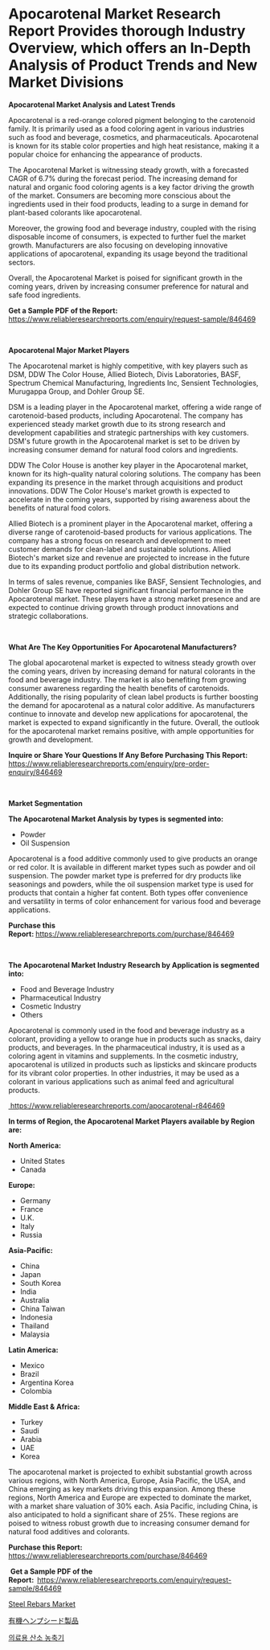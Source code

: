 <p><h1>Apocarotenal Market Research Report Provides thorough Industry Overview, which offers an In-Depth Analysis of Product Trends and New Market Divisions</h1></p><p><strong>Apocarotenal Market Analysis and Latest Trends</strong></p>
<p><p>Apocarotenal is a red-orange colored pigment belonging to the carotenoid family. It is primarily used as a food coloring agent in various industries such as food and beverage, cosmetics, and pharmaceuticals. Apocarotenal is known for its stable color properties and high heat resistance, making it a popular choice for enhancing the appearance of products.</p><p>The Apocarotenal Market is witnessing steady growth, with a forecasted CAGR of 6.7% during the forecast period. The increasing demand for natural and organic food coloring agents is a key factor driving the growth of the market. Consumers are becoming more conscious about the ingredients used in their food products, leading to a surge in demand for plant-based colorants like apocarotenal.</p><p>Moreover, the growing food and beverage industry, coupled with the rising disposable income of consumers, is expected to further fuel the market growth. Manufacturers are also focusing on developing innovative applications of apocarotenal, expanding its usage beyond the traditional sectors.</p><p>Overall, the Apocarotenal Market is poised for significant growth in the coming years, driven by increasing consumer preference for natural and safe food ingredients.</p></p>
<p><strong>Get a Sample PDF of the Report:&nbsp;</strong> <a href="https://www.reliableresearchreports.com/enquiry/request-sample/846469">https://www.reliableresearchreports.com/enquiry/request-sample/846469</a></p>
<p>&nbsp;</p>
<p><strong>Apocarotenal Major Market Players</strong></p>
<p><p>The Apocarotenal market is highly competitive, with key players such as DSM, DDW The Color House, Allied Biotech, Divis Laboratories, BASF, Spectrum Chemical Manufacturing, Ingredients Inc, Sensient Technologies, Murugappa Group, and Dohler Group SE.</p><p>DSM is a leading player in the Apocarotenal market, offering a wide range of carotenoid-based products, including Apocarotenal. The company has experienced steady market growth due to its strong research and development capabilities and strategic partnerships with key customers. DSM's future growth in the Apocarotenal market is set to be driven by increasing consumer demand for natural food colors and ingredients.</p><p>DDW The Color House is another key player in the Apocarotenal market, known for its high-quality natural coloring solutions. The company has been expanding its presence in the market through acquisitions and product innovations. DDW The Color House's market growth is expected to accelerate in the coming years, supported by rising awareness about the benefits of natural food colors.</p><p>Allied Biotech is a prominent player in the Apocarotenal market, offering a diverse range of carotenoid-based products for various applications. The company has a strong focus on research and development to meet customer demands for clean-label and sustainable solutions. Allied Biotech's market size and revenue are projected to increase in the future due to its expanding product portfolio and global distribution network.</p><p>In terms of sales revenue, companies like BASF, Sensient Technologies, and Dohler Group SE have reported significant financial performance in the Apocarotenal market. These players have a strong market presence and are expected to continue driving growth through product innovations and strategic collaborations.</p></p>
<p>&nbsp;</p>
<p><strong>What Are The Key Opportunities For Apocarotenal Manufacturers?</strong></p>
<p><p>The global apocarotenal market is expected to witness steady growth over the coming years, driven by increasing demand for natural colorants in the food and beverage industry. The market is also benefiting from growing consumer awareness regarding the health benefits of carotenoids. Additionally, the rising popularity of clean label products is further boosting the demand for apocarotenal as a natural color additive. As manufacturers continue to innovate and develop new applications for apocarotenal, the market is expected to expand significantly in the future. Overall, the outlook for the apocarotenal market remains positive, with ample opportunities for growth and development.</p></p>
<p><strong>Inquire or Share Your Questions If Any Before Purchasing This Report:</strong> <a href="https://www.reliableresearchreports.com/enquiry/pre-order-enquiry/846469">https://www.reliableresearchreports.com/enquiry/pre-order-enquiry/846469</a></p>
<p>&nbsp;</p>
<p><strong>Market Segmentation</strong></p>
<p><strong>The Apocarotenal Market Analysis by types is segmented into:</strong></p>
<p><ul><li>Powder</li><li>Oil Suspension</li></ul></p>
<p><p>Apocarotenal is a food additive commonly used to give products an orange or red color. It is available in different market types such as powder and oil suspension. The powder market type is preferred for dry products like seasonings and powders, while the oil suspension market type is used for products that contain a higher fat content. Both types offer convenience and versatility in terms of color enhancement for various food and beverage applications.</p></p>
<p><strong>Purchase this Report:&nbsp;</strong><a href="https://www.reliableresearchreports.com/purchase/846469">https://www.reliableresearchreports.com/purchase/846469</a></p>
<p>&nbsp;</p>
<p><strong>The Apocarotenal Market Industry Research by Application is segmented into:</strong></p>
<p><ul><li>Food and Beverage Industry</li><li>Pharmaceutical Industry</li><li>Cosmetic Industry</li><li>Others</li></ul></p>
<p><p>Apocarotenal is commonly used in the food and beverage industry as a colorant, providing a yellow to orange hue in products such as snacks, dairy products, and beverages. In the pharmaceutical industry, it is used as a coloring agent in vitamins and supplements. In the cosmetic industry, apocarotenal is utilized in products such as lipsticks and skincare products for its vibrant color properties. In other industries, it may be used as a colorant in various applications such as animal feed and agricultural products.</p></p>
<p><a href="https://www.reliableresearchreports.com/apocarotenal-r846469">&nbsp;https://www.reliableresearchreports.com/apocarotenal-r846469</a></p>
<p><strong>In terms of Region, the Apocarotenal Market Players available by Region are:</strong></p>
<p>
    <p> <strong> North America: </strong>
        <ul>
            <li>United States</li>
            <li>Canada</li>
        </ul>
        </p> 
    <p> <strong> Europe: </strong>
        <ul>
            <li>Germany</li>
            <li>France</li>
            <li>U.K.</li>
            <li>Italy</li>
            <li>Russia</li>
        </ul>
        </p> 
    <p> <strong> Asia-Pacific: </strong>
        <ul>
            <li>China</li>
            <li>Japan</li>
            <li>South Korea</li>
            <li>India</li>
            <li>Australia</li>
            <li>China Taiwan</li>
            <li>Indonesia</li>
            <li>Thailand</li>
            <li>Malaysia</li>
        </ul>
        </p> 
    <p> <strong> Latin America: </strong>
        <ul>
            <li>Mexico</li>
            <li>Brazil</li>
            <li>Argentina Korea</li>
            <li>Colombia</li>
        </ul>
        </p> 
    <p> <strong> Middle East & Africa: </strong>
        <ul>
            <li>Turkey</li>
            <li>Saudi</li>
            <li>Arabia</li>
            <li>UAE</li>
            <li>Korea</li>
        </ul>
    </p>
    </p>
<p><p>The apocarotenal market is projected to exhibit substantial growth across various regions, with North America, Europe, Asia Pacific, the USA, and China emerging as key markets driving this expansion. Among these regions, North America and Europe are expected to dominate the market, with a market share valuation of 30% each. Asia Pacific, including China, is also anticipated to hold a significant share of 25%. These regions are poised to witness robust growth due to increasing consumer demand for natural food additives and colorants.</p></p>
<p><strong>Purchase this Report: </strong><a href="https://www.reliableresearchreports.com/purchase/846469">https://www.reliableresearchreports.com/purchase/846469</a></p>
<p>&nbsp;<strong>Get a Sample PDF of the Report:&nbsp;&nbsp;</strong><a href="https://www.reliableresearchreports.com/enquiry/request-sample/846469">https://www.reliableresearchreports.com/enquiry/request-sample/846469</a></p>
<p><strong></strong></p>
<p><p><a href="https://github.com/MaraKoelpin2023/Market-Research-Report-List-1/blob/main/steel-rebars-market.md">Steel Rebars Market</a></p><p><a href="https://medium.com/@abdielkilback/2024%E5%B9%B4%E3%81%8B%E3%82%892031%E5%B9%B4%E3%81%BE%E3%81%A7%E3%81%AE%E3%82%AA%E3%83%BC%E3%82%AC%E3%83%8B%E3%83%83%E3%82%AF%E3%83%98%E3%83%B3%E3%83%97%E3%82%B7%E3%83%BC%E3%83%89%E8%A3%BD%E5%93%81%E5%B8%82%E5%A0%B4%E3%81%AE%E6%88%90%E9%95%B7%E5%B1%95%E6%9C%9B%E3%81%AF-%E3%81%AEcagr%E3%82%92%E4%BA%88%E6%B8%AC%E3%81%97-%E5%B8%82%E5%A0%B4%E3%81%AE%E3%83%88%E3%83%AC%E3%83%B3%E3%83%89%E5%88%86%E6%9E%90%E3%81%AF%E3%82%A2%E3%83%97%E3%83%AA%E3%82%B1%E3%83%BC%E3%82%B7%E3%83%A7%E3%83%B3-%E5%9C%B0%E5%9F%9F%E3%81%AE%E5%B1%95%E6%9C%9B-%E3%81%9D%E3%81%97%E3%81%A6%E5%8F%8E%E7%9B%8A%E3%81%AB%E7%84%A6%E7%82%B9%E3%82%92%E5%BD%93%E3%81%A6%E3%81%A6%E3%81%84%E3%81%BE%E3%81%99-49957e557e67">有機ヘンプシード製品</a></p><p><a href="https://medium.com/@obiemante1922/2024%EB%85%84%EB%B6%80%ED%84%B0-2031%EB%85%84%EA%B9%8C%EC%A7%80%EC%9D%98-%EC%9D%98%EB%A3%8C-%EC%82%B0%EC%86%8C-%EB%86%8D%EC%B6%95%EA%B8%B0-%EC%8B%9C%EC%9E%A5-%EC%A0%90%EC%9C%A0%EC%9C%A8-%EB%B0%8F-%EA%B2%BD%EC%9F%81-%ED%99%98%EA%B2%BD%EC%97%90-%EB%8C%80%ED%95%9C-%ED%86%B5%EC%B0%B0%EB%A0%A5-c5b94d164bf9">의료용 산소 농축기</a></p></p>